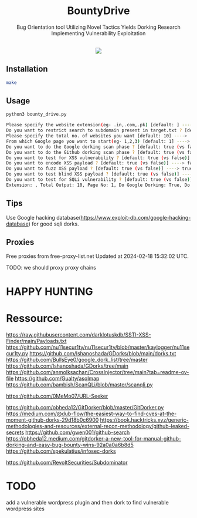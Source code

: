 <h1 align="center">BountyDrive</h1>
<p align="center">Bug Orientation tool Utilizing Novel Tactics Yields Dorking Research Implementing Vulnerability Exploitation </p><br>
<div align="center">
<img src="https://forthebadge.com/images/badges/made-with-python.svg" >
</div>

## Installation
```bash
make

```
## Usage
```bash
python3 bounty_drive.py
```

```bash
Please specify the website extension(eg- .in,.com,.pk) [default: ] -----> 
Do you want to restrict search to subdomain present in target.txt ? [default: true (vs false)] -----> true
Please specify the total no. of websites you want [default: 10] ----> 
From which Google page you want to start(eg- 1,2,3) [default: 1] ----> 
Do you want to do the Google dorking scan phase ? [default: true (vs false)] ----> 
Do you want to do the Github dorking scan phase ? [default: true (vs false)] ----> false
Do you want to test for XSS vulnerability ? [default: true (vs false)] ----> true
Do you want to encode XSS payload ? [default: true (vs false)] ----> false
Do you want to fuzz XSS payload ? [default: true (vs false)] ----> true
Do you want to test blind XSS payload ? [default: true (vs false)] ----> false
Do you want to test for SQLi vulnerability ? [default: true (vs false)] ----> false
Extension: , Total Output: 10, Page No: 1, Do Google Dorking: True, Do Github Dorking False
```

## Tips
Use Google hacking database(https://www.exploit-db.com/google-hacking-database) for good sqli dorks.

## Proxies


Free proxies from free-proxy-list.net
Updated at 2024-02-18 15:32:02 UTC.

TODO: we should proxy proxy chains

# HAPPY HUNTING


# Ressource:
https://raw.githubusercontent.com/darklotuskdb/SSTI-XSS-Finder/main/Payloads.txt
https://github.com/nu11secur1ty/nu11secur1ty/blob/master/kaylogger/nu11secur1ty.py
https://github.com/Ishanoshada/GDorks/blob/main/dorks.txt
https://github.com/BullsEye0/google_dork_list/tree/master
https://github.com/Ishanoshada/GDorks/tree/main
https://github.com/anmolksachan/CrossInjector/tree/main?tab=readme-ov-file
https://github.com/Gualty/asqlmap
https://github.com/bambish/ScanQLi/blob/master/scanqli.py

https://github.com/0MeMo07/URL-Seeker

https://github.com/obheda12/GitDorker/blob/master/GitDorker.py
https://medium.com/@dub-flow/the-easiest-way-to-find-cves-at-the-moment-github-dorks-29d18b0c6900
https://book.hacktricks.xyz/generic-methodologies-and-resources/external-recon-methodology/github-leaked-secrets
https://github.com/gwen001/github-search
https://obheda12.medium.com/gitdorker-a-new-tool-for-manual-github-dorking-and-easy-bug-bounty-wins-92a0a0a6b8d5
https://github.com/spekulatius/infosec-dorks

https://github.com/RevoltSecurities/Subdominator

# TODO
add a vulnerable wordpress plugin and then dork to find vulnerable wordpress sites